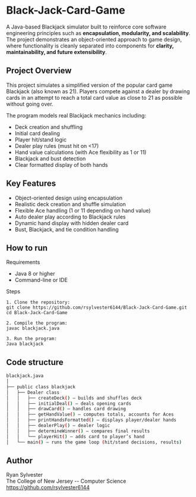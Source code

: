 # Black-Jack-Card-Game
A Java-based Blackjack simulator built to reinforce core software engineering principles such as **encapsulation, modularity, and scalability**. The project demonstrates an object-oriented approach to game design, where functionality is cleanly separated into components for **clarity, maintainability, and future extensibility**.

## Project Overview
This project simulates a simplified version of the popular card game Blackjack (also known as 21). Players compete against a dealer by drawing cards in an attempt to reach a total card value as close to 21 as possible without going over.

The program models real Blackjack mechanics including:
- Deck creation and shuffling
- Initial card dealing
- Player hit/stand logic
- Dealer play rules (must hit on <17)
- Hand value calculations (with Ace flexibility as 1 or 11)
- Blackjack and bust detection
- Clear formatted display of both hands

## Key Features
- Object-oriented design using encapsulation
- Realistic deck creation and shuffle simulation
- Flexible Ace handling (1 or 11 depending on hand value)
- Auto dealer play according to Blackjack rules
- Dynamic hand display with hidden dealer card
- Bust, Blackjack, and tie condition handling

## How to run
Requirements
- Java 8 or higher
- Command-line or IDE

Steps
```text
1. Clone the repository:
git clone https://github.com/rsylvester6144/Black-Jack-Card-Game.git
cd Black-Jack-Card-Game

2. Compile the program:
javac blackjack.java

3. Run the program:
Java blackjack
```
## Code structure
```bash
blackjack.java
│
├── public class blackjack
│   ├── Dealer class
│   │   ├── createDeck() — builds and shuffles deck
│   │   ├── initialDeal() — deals opening cards
│   │   ├── drawCard() — handles card drawing
│   │   ├── getHandValue() — computes totals, accounts for Aces
│   │   ├── printHandsFormatted() — displays player/dealer hands
│   │   ├── dealerPlay() — dealer logic
│   │   ├── determineWinner() — compares final results
│   │   └── playerHit() — adds card to player’s hand
│   └── main() — runs the game loop (hit/stand decisions, results)
```
## Author
Ryan Sylvester  
The College of New Jersey -- Computer Science  
https://github.com/rsylvester6144
